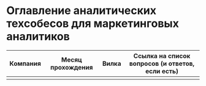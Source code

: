 # Оглавление аналитических техсобесов для маркетинговых аналитиков


| Компания | Месяц прохождения | Вилка | Ссылка на список вопросов (и ответов, если есть) |
| -------- | ----------------- | ----- | ------------------------------------------------ |
|          |                   |       |                                                  |


